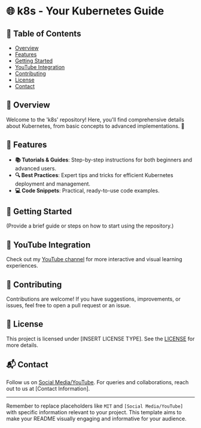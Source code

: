 # 🌐 k8s - Your Kubernetes Guide

## 📑 Table of Contents
- [Overview](#overview)
- [Features](#features)
- [Getting Started](#getting-started)
- [YouTube Integration](#youtube-integration)
- [Contributing](#contributing)
- [License](#license)
- [Contact](#contact)

## 📖 Overview
Welcome to the 'k8s' repository! Here, you'll find comprehensive details about Kubernetes, from basic concepts to advanced implementations. 🚀

## 🌟 Features
- **📚 Tutorials & Guides**: Step-by-step instructions for both beginners and advanced users.
- **🔍 Best Practices**: Expert tips and tricks for efficient Kubernetes deployment and management.
- **💻 Code Snippets**: Practical, ready-to-use code examples.

## 🚦 Getting Started
(Provide a brief guide or steps on how to start using the repository.)

## 🎥 YouTube Integration
Check out my [YouTube channel](#) for more interactive and visual learning experiences.

## 🤝 Contributing
Contributions are welcome! If you have suggestions, improvements, or issues, feel free to open a pull request or an issue.

## 📜 License
This project is licensed under [INSERT LICENSE TYPE]. See the [LICENSE](#) for more details.

## 📬 Contact
Follow us on [Social Media/YouTube](#). For queries and collaborations, reach out to us at [Contact Information].

---

Remember to replace placeholders like `MIT` and `[Social Media/YouTube]` with specific information relevant to your project. This template aims to make your README visually engaging and informative for your audience.
